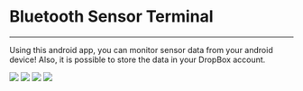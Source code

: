 # Bluetooth Sensor Terminal
-----------------------------------

Using this android app, you can monitor sensor data from your android device!
Also, it is possible to store the data in your DropBox account.


![](https://dl.dropboxusercontent.com/s/h2zjvyhys9eqdzq/0.png?)
![](https://dl.dropboxusercontent.com/s/eu585l2501y8a0r/1.png?dl=0)
![](https://dl.dropboxusercontent.com/s/b6mrijnviofd7b2/2.png?dl=0)
![](https://dl.dropboxusercontent.com/s/0w02lk4y3dxcw8a/4.png?dl=0)
